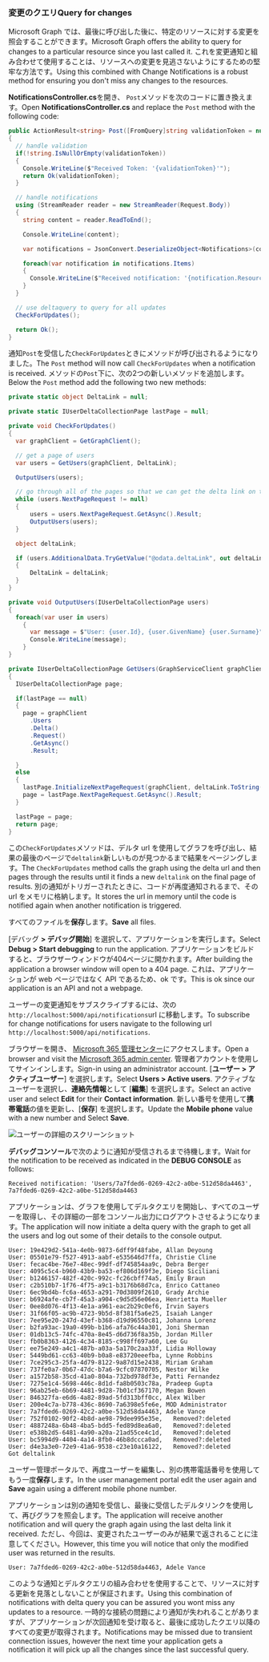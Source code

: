 <!-- markdownlint-disable MD002 MD041 -->

### <a name="query-for-changes"></a><span data-ttu-id="ce679-101">変更のクエリ</span><span class="sxs-lookup"><span data-stu-id="ce679-101">Query for changes</span></span>

<span data-ttu-id="ce679-102">Microsoft Graph では、最後に呼び出した後に、特定のリソースに対する変更を照会することができます。</span><span class="sxs-lookup"><span data-stu-id="ce679-102">Microsoft Graph offers the ability to query for changes to a particular resource since you last called it.</span></span> <span data-ttu-id="ce679-103">これを変更通知と組み合わせて使用することは、リソースへの変更を見逃さないようにするための堅牢な方法です。</span><span class="sxs-lookup"><span data-stu-id="ce679-103">Using this combined with Change Notifications is a robust method for ensuring you don't miss any changes to the resources.</span></span>

<span data-ttu-id="ce679-104">**NotificationsController.cs**を開き、 `Post`メソッドを次のコードに置き換えます。</span><span class="sxs-lookup"><span data-stu-id="ce679-104">Open **NotificationsController.cs** and replace the `Post` method with the following code:</span></span>

```csharp
public ActionResult<string> Post([FromQuery]string validationToken = null)
{
  // handle validation
  if(!string.IsNullOrEmpty(validationToken))
  {
    Console.WriteLine($"Received Token: '{validationToken}'");
    return Ok(validationToken);
  }

  // handle notifications
  using (StreamReader reader = new StreamReader(Request.Body))
  {
    string content = reader.ReadToEnd();

    Console.WriteLine(content);

    var notifications = JsonConvert.DeserializeObject<Notifications>(content);

    foreach(var notification in notifications.Items)
    {
      Console.WriteLine($"Received notification: '{notification.Resource}', {notification.ResourceData?.Id}");
    }
  }

  // use deltaquery to query for all updates
  CheckForUpdates();

  return Ok();
}
```

<span data-ttu-id="ce679-105">通知`Post`を受信した`CheckForUpdates`ときにメソッドが呼び出されるようになりました。</span><span class="sxs-lookup"><span data-stu-id="ce679-105">The `Post` method will now call `CheckForUpdates` when a notification is received.</span></span> <span data-ttu-id="ce679-106">メソッドの`Post`下に、次の2つの新しいメソッドを追加します。</span><span class="sxs-lookup"><span data-stu-id="ce679-106">Below the `Post` method add the following two new methods:</span></span>

```csharp
private static object DeltaLink = null;

private static IUserDeltaCollectionPage lastPage = null;

private void CheckForUpdates()
{
  var graphClient = GetGraphClient();

  // get a page of users
  var users = GetUsers(graphClient, DeltaLink);

  OutputUsers(users);

  // go through all of the pages so that we can get the delta link on the last page.
  while (users.NextPageRequest != null)
  {
      users = users.NextPageRequest.GetAsync().Result;
      OutputUsers(users);
  }

  object deltaLink;

  if (users.AdditionalData.TryGetValue("@odata.deltaLink", out deltaLink))
  {
      DeltaLink = deltaLink;
  }
}

private void OutputUsers(IUserDeltaCollectionPage users)
{
  foreach(var user in users)
    {
      var message = $"User: {user.Id}, {user.GivenName} {user.Surname}";
      Console.WriteLine(message);
    }
}

private IUserDeltaCollectionPage GetUsers(GraphServiceClient graphClient, object deltaLink)
{
  IUserDeltaCollectionPage page;

  if(lastPage == null)
  {
    page = graphClient
      .Users
      .Delta()
      .Request()
      .GetAsync()
      .Result;

  }
  else
  {
    lastPage.InitializeNextPageRequest(graphClient, deltaLink.ToString());
    page = lastPage.NextPageRequest.GetAsync().Result;
  }

  lastPage = page;
  return page;
}
```

<span data-ttu-id="ce679-107">この`CheckForUpdates`メソッドは、デルタ url を使用してグラフを呼び出し、結果の最後のページで`deltalink`新しいものが見つかるまで結果をページングします。</span><span class="sxs-lookup"><span data-stu-id="ce679-107">The `CheckForUpdates` method calls the graph using the delta url and then pages through the results until it finds a new `deltalink` on the final page of results.</span></span> <span data-ttu-id="ce679-108">別の通知がトリガーされたときに、コードが再度通知されるまで、その url をメモリに格納します。</span><span class="sxs-lookup"><span data-stu-id="ce679-108">It stores the url in memory until the code is notified again when another notification is triggered.</span></span>

<span data-ttu-id="ce679-109">すべてのファイルを**保存**します。</span><span class="sxs-lookup"><span data-stu-id="ce679-109">**Save** all files.</span></span>

<span data-ttu-id="ce679-110">[デバッグ **> デバッグ開始**] を選択して、アプリケーションを実行します。</span><span class="sxs-lookup"><span data-stu-id="ce679-110">Select **Debug > Start debugging** to run the application.</span></span> <span data-ttu-id="ce679-111">アプリケーションをビルドすると、ブラウザーウィンドウが404ページに開かれます。</span><span class="sxs-lookup"><span data-stu-id="ce679-111">After building the application a browser window will open to a 404 page.</span></span> <span data-ttu-id="ce679-112">これは、アプリケーションが web ページではなく API であるため、ok です。</span><span class="sxs-lookup"><span data-stu-id="ce679-112">This is ok since our application is an API and not a webpage.</span></span>

<span data-ttu-id="ce679-113">ユーザーの変更通知をサブスクライブするには、次の`http://localhost:5000/api/notifications`url に移動します。</span><span class="sxs-lookup"><span data-stu-id="ce679-113">To subscribe for change notifications for users navigate to the following url `http://localhost:5000/api/notifications`.</span></span>

<span data-ttu-id="ce679-114">ブラウザーを開き、 [Microsoft 365 管理センター](https://admin.microsoft.com/AdminPortal)にアクセスします。</span><span class="sxs-lookup"><span data-stu-id="ce679-114">Open a browser and visit the [Microsoft 365 admin center](https://admin.microsoft.com/AdminPortal).</span></span> <span data-ttu-id="ce679-115">管理者アカウントを使用してサインインします。</span><span class="sxs-lookup"><span data-stu-id="ce679-115">Sign-in using an administrator account.</span></span> <span data-ttu-id="ce679-116">[**ユーザー > アクティブユーザー**] を選択します。</span><span class="sxs-lookup"><span data-stu-id="ce679-116">Select **Users > Active users**.</span></span> <span data-ttu-id="ce679-117">アクティブなユーザーを選択し、**連絡先情報**として [**編集**] を選択します。</span><span class="sxs-lookup"><span data-stu-id="ce679-117">Select an active user and select **Edit** for their **Contact information**.</span></span> <span data-ttu-id="ce679-118">新しい番号を使用して**携帯電話**の値を更新し、[**保存**] を選択します。</span><span class="sxs-lookup"><span data-stu-id="ce679-118">Update the **Mobile phone** value with a new number and Select **Save**.</span></span>

![ユーザーの詳細のスクリーンショット](./images/10.png)

<span data-ttu-id="ce679-120">**デバッグコンソール**で次のように通知が受信されるまで待機します。</span><span class="sxs-lookup"><span data-stu-id="ce679-120">Wait for the notification to be received as indicated in the **DEBUG CONSOLE** as follows:</span></span>

```shell
Received notification: 'Users/7a7fded6-0269-42c2-a0be-512d58da4463', 7a7fded6-0269-42c2-a0be-512d58da4463
```

<span data-ttu-id="ce679-121">アプリケーションは、グラフを使用してデルタクエリを開始し、すべてのユーザーを取得し、その詳細の一部をコンソール出力にログアウトさせるようになります。</span><span class="sxs-lookup"><span data-stu-id="ce679-121">The application will now initiate a delta query with the graph to get all the users and log out some of their details to the console output.</span></span>

```shell
User: 19e429d2-541a-4e0b-9873-6dff9f48fabe, Allan Deyoung
User: 05501e79-f527-4913-aabf-e535646d7ffa, Christie Cline
User: fecac4be-76e7-48ec-99df-df745854aa9c, Debra Berger
User: 4095c5c4-b960-43b9-ba53-ef806d169f3e, Diego Siciliani
User: b1246157-482f-420c-992c-fc26cbff74a5, Emily Braun
User: c2b510b7-1f76-4f75-a9c1-b3176b68d7ca, Enrico Cattaneo
User: 6ec9bd4b-fc6a-4653-a291-70d3809f2610, Grady Archie
User: b6924afe-cb7f-45a3-a904-c9d5d56e06ea, Henrietta Mueller
User: 0ee8d076-4f13-4e1a-a961-eac2b29c0ef6, Irvin Sayers
User: 31f66f05-ac9b-4723-9b5d-8f381f5a6e25, Isaiah Langer
User: 7ee95e20-247d-43ef-b368-d19d96550c81, Johanna Lorenz
User: b2fa93ac-19a0-499b-b1b6-afa76c44a301, Joni Sherman
User: 01db13c5-74fc-470a-8e45-d6d736f8a35b, Jordan Miller
User: fb0b8363-4126-4c34-8185-c998ff697a60, Lee Gu
User: ee75e249-a4c1-487b-a03a-5a170c2aa33f, Lidia Holloway
User: 5449bd61-cc63-40b9-b0a8-e83720eeefba, Lynne Robbins
User: 7ce295c3-25fa-4d79-8122-9a87d15e2438, Miriam Graham
User: 737fe0a7-0b67-47dc-b7a6-9cfc07870705, Nestor Wilke
User: a1572b58-35cd-41a0-804a-732bd978df3e, Patti Fernandez
User: 7275e1c4-5698-446c-8d1d-fa8b0503c78a, Pradeep Gupta
User: 96ab25eb-6b69-4481-9d28-7b01cf367170, Megan Bowen
User: 846327fa-e6d6-4a82-89ad-5fd313bff0cc, Alex Wilber
User: 200e4c7a-b778-436c-8690-7a6398e5fe6e, MOD Administrator
User: 7a7fded6-0269-42c2-a0be-512d58da4463, Adele Vance
User: 752f0102-90f2-4b8d-ae98-79dee995e35e,   Removed?:deleted
User: 4887248a-6b48-4ba5-bdd5-fed89d8ea6a0,   Removed?:deleted
User: e538b2d5-6481-4a90-a20a-21ad55ce4c1d,   Removed?:deleted
User: bc5994d9-4404-4a14-8fb0-46b8dccca0ad,   Removed?:deleted
User: d4e3a3e0-72e9-41a6-9538-c23e10a16122,   Removed?:deleted
Got deltalink
```

<span data-ttu-id="ce679-122">ユーザー管理ポータルで、再度ユーザーを編集し、別の携帯電話番号を使用してもう一度**保存**します。</span><span class="sxs-lookup"><span data-stu-id="ce679-122">In the user management portal edit the user again and **Save** again using a different mobile phone number.</span></span>

<span data-ttu-id="ce679-123">アプリケーションは別の通知を受信し、最後に受信したデルタリンクを使用して、再びグラフを照会します。</span><span class="sxs-lookup"><span data-stu-id="ce679-123">The application will receive another notification and will query the graph again using the last delta link it received.</span></span> <span data-ttu-id="ce679-124">ただし、今回は、変更されたユーザーのみが結果で返されることに注意してください。</span><span class="sxs-lookup"><span data-stu-id="ce679-124">However, this time you will notice that only the modified user was returned in the results.</span></span>

```shell
User: 7a7fded6-0269-42c2-a0be-512d58da4463, Adele Vance
```

<span data-ttu-id="ce679-125">このような通知とデルタクエリの組み合わせを使用することで、リソースに対する更新を見落としないことが保証されます。</span><span class="sxs-lookup"><span data-stu-id="ce679-125">Using this combination of notifications with delta query you can be assured you wont miss any updates to a resource.</span></span> <span data-ttu-id="ce679-126">一時的な接続の問題により通知が失われることがありますが、アプリケーションが次回通知を受け取ると、最後に成功したクエリ以降のすべての変更が取得されます。</span><span class="sxs-lookup"><span data-stu-id="ce679-126">Notifications may be missed due to transient connection issues, however the next time your application gets a notification it will pick up all the changes since the last successful query.</span></span>
